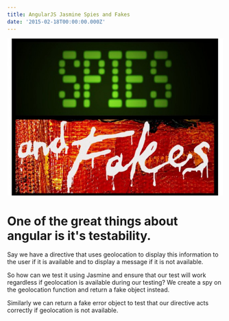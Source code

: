 ```yaml
---
title: AngularJS Jasmine Spies and Fakes
date: '2015-02-18T00:00:00.000Z'
---
```


![alt text ](/images/spiesandfakes.jpg "AngularJS Jasmine Spies and Fakes")

# One of the great things about angular is it's testability.

Say we have a directive that uses geolocation to display this information to the user if it is available
and to display a message if it is not available.

<script src="https://gist.github.com/NicholasMurray/a522f0fae5eb654c9a5a.js"></script>

So how can we test it using Jasmine and ensure that our test will work regardless if geolocation is 
available during our testing? We create a spy on the geolocation function and return a fake object instead.

<script src="https://gist.github.com/NicholasMurray/baeb1de0d4fcffe2fbe9.js"></script>

Similarly we can return a fake error object to test that our directive acts correctly if geolocation 
is not available.

<script src="https://gist.github.com/NicholasMurray/78f1c7be22715622f4ff.js"></script>

